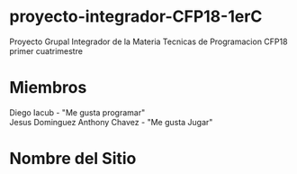 # proyecto-integrador-CFP18-1erC
Proyecto Grupal Integrador de la Materia Tecnicas de Programacion CFP18 primer cuatrimestre

# Miembros
Diego Iacub - "Me gusta programar"  
Jesus Dominguez
Anthony Chavez - "Me gusta Jugar"

# Nombre del Sitio
